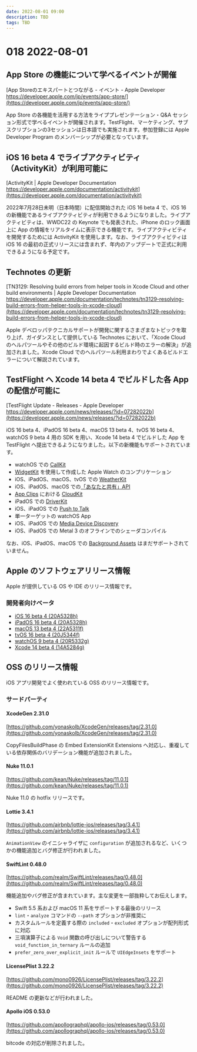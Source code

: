 ```yaml
---
date: 2022-08-01 09:00
description: TBD
tags: TBD
---
```

# 018 2022-08-01

## App Store の機能について学べるイベントが開催

[App Storeのエキスパートとつながる - イベント - Apple Developer https://developer.apple.com/jp/events/app-store/](https://developer.apple.com/jp/events/app-store/)

App Store の各機能を活用する方法をライププレゼンテーション・Q&A セッション形式で学べるイベントが開催されます。TestFlight、マーケティング、サブスクリプションの3セッションは日本語でも実施されます。参加登録には Apple Developer Program のメンバーシップが必要となっています。

## iOS 16 beta 4 でライブアクティビティ（ActivityKit）が利用可能に

[ActivityKit | Apple Developer Documentation https://developer.apple.com/documentation/activitykit](https://developer.apple.com/documentation/activitykit)

2022年7月28日未明（日本時間）に配信開始された iOS 16 beta 4 で、iOS 16 の新機能であるライブアクティビティが利用できるようになりました。ライブアクティビティは、WWDC22 の Keynote でも発表された、iPhone のロック画面上に App の情報をリアルタイムに表示できる機能です。ライブアクティビティを開発するためには ActivityKit を使用します。なお、ライブアクティビティは iOS 16 の最初の正式リリースには含まれず、年内のアップデートで正式に利用できるようになる予定です。

## Technotes の更新

[TN3129: Resolving build errors from helper tools in Xcode Cloud and other build environments | Apple Developer Documentation https://developer.apple.com/documentation/technotes/tn3129-resolving-build-errors-from-helper-tools-in-xcode-cloud](https://developer.apple.com/documentation/technotes/tn3129-resolving-build-errors-from-helper-tools-in-xcode-cloud)

Apple デベロッパテクニカルサポートが開発に関するさまざまなトピックを取り上げ、ガイダンスとして提供している Technotes において、「Xcode Cloud のヘルパツールやその他のビルド環境に起因するビルド時のエラーの解決」が追加されました。Xcode Cloud でのヘルパツール利用まわりでよくあるビルドエラーについて解説されています。

## TestFlight へ Xcode 14 beta 4 でビルドした各 App の配信が可能に

[TestFlight Update - Releases - Apple Developer https://developer.apple.com/news/releases/?id=07282022b](https://developer.apple.com/news/releases/?id=07282022b)

iOS 16 beta 4、iPadOS 16 beta 4、macOS 13 beta 4、tvOS 16 beta 4、watchOS 9 beta 4 用の SDK を用い、Xcode 14 beta 4 でビルドした App を TestFlight へ提出できるようになりました。以下の新機能もサポートされています。

- watchOS での [CallKit](https://developer.apple.com/documentation/callkit)
- [WidgetKit](https://developer.apple.com/documentation/widgetkit/) を使用して作成した Apple Watch のコンプリケーション
- iOS、iPadOS、macOS、tvOS での [WeatherKit](https://developer.apple.com/documentation/weatherkit/)
- iOS、iPadOS、macOS での[「あなたと共有」API](https://developer.apple.com/documentation/sharedwithyou/)
- [App Clips](https://developer.apple.com/jp/app-clips/) における [CloudKit](https://developer.apple.com/documentation/cloudkit/)
- iPadOS での [DriverKit](https://developer.apple.com/documentation/driverkit)
- iOS、iPadOS での [Push to Talk](https://developer.apple.com/documentation/pushtotalk)
- 単一ターゲットの watchOS App
- iOS、iPadOS での [Media Device Discovery](https://developer.apple.com/documentation/devicediscoveryextension)
- iOS、iPadOS での Metal 3 のオフラインでのシェーダコンパイル

なお、iOS、iPadOS、macOS での [Background Assets](https://developer.apple.com/documentation/backgroundassets) はまだサポートされていません。

## Apple のソフトウェアリリース情報

Apple が提供している OS や IDE のリリース情報です。

### 開発者向けベータ

- [iOS 16 beta 4 (20A5328h)](https://developer.apple.com/news/releases/?id=07272022d)
- [iPadOS 16 beta 4 (20A5328h)](https://developer.apple.com/news/releases/?id=07272022c)
- [macOS 13 beta 4 (22A5311f)](https://developer.apple.com/news/releases/?id=07272022b)
- [tvOS 16 beta 4 (20J5344f)](https://developer.apple.com/news/releases/?id=07272022a)
- [watchOS 9 beta 4 (20R5332g)](https://developer.apple.com/news/releases/?id=07282022a)
- [Xcode 14 beta 4 (14A5284g)](https://developer.apple.com/news/releases/?id=07272022e)

## OSS のリリース情報

iOS アプリ開発でよく使われている OSS のリリース情報です。

### サードパーティ

#### XcodeGen 2.31.0

[https://github.com/yonaskolb/XcodeGen/releases/tag/2.31.0](https://github.com/yonaskolb/XcodeGen/releases/tag/2.31.0)

CopyFilesBuildPhase の Embed ExtensionKit Extensions へ対応し、重複している依存関係のバリデーション機能が追加されました。

#### Nuke 11.0.1

[https://github.com/kean/Nuke/releases/tag/11.0.1](https://github.com/kean/Nuke/releases/tag/11.0.1)

Nuke 11.0 の hotfix リリースです。

#### Lottie 3.4.1

[https://github.com/airbnb/lottie-ios/releases/tag/3.4.1](https://github.com/airbnb/lottie-ios/releases/tag/3.4.1)

`AnimationView` のイニシャライザに `configuration` が追加されるなど、いくつかの機能追加とバグ修正が行われました。

#### SwiftLint 0.48.0

[https://github.com/realm/SwiftLint/releases/tag/0.48.0](https://github.com/realm/SwiftLint/releases/tag/0.48.0)

機能追加やバグ修正が含まれています。主な変更を一部抜粋してお伝えします。

- Swift 5.5 系および macOS 11 系をサポートする最後のリリース
- `lint`・`analyze` コマンドの `--path` オプションが非推奨に
- カスタムルールを定義する際の `included`・`excluded` オプションが配列形式に対応
- 三項演算子による `Void` 関数の呼び出しについて警告する `void_function_in_ternary` ルールの追加
- `prefer_zero_over_explicit_init` ルールで `UIEdgeInsets` をサポート

#### LicensePlist 3.22.2

[https://github.com/mono0926/LicensePlist/releases/tag/3.22.2](https://github.com/mono0926/LicensePlist/releases/tag/3.22.2)

README の更新などが行われました。

#### Apollo iOS 0.53.0

[https://github.com/apollographql/apollo-ios/releases/tag/0.53.0](https://github.com/apollographql/apollo-ios/releases/tag/0.53.0)

bitcode の対応が削除されました。
